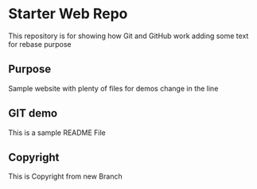 # Starter Web Repo

This repository is for showing how Git and GitHub work adding some text for rebase purpose

## Purpose

Sample website with plenty of files for demos change in the line

## GIT demo

This is a sample README File

## Copyright 

This is Copyright from new Branch
